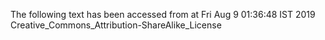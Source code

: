 The following text has been accessed from at Fri Aug 9 01:36:48 IST 2019
Creative_Commons_Attribution-ShareAlike_License
